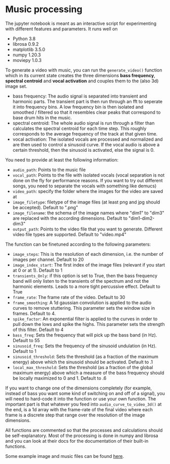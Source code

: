 # Music processing

The jupyter notebook is meant as an interactive script for experimenting with different features and parameters. It runs well on

* Python 3.8
* librosa 0.9.2
* matplotlib 3.5.0
* numpy 1.20.3
* moviepy 1.0.3

To generate a video with music, you can run the `generate_video()` function which in its current state creates the three dimensions __bass frequency__, __spectral centroid__ and __vocal activation__ and couples them to the (also 3d) image set.

* bass frequency: The audio signal is separated into transient and harmonic parts. The transient part is then run through an fft to seperate it into frequency bins. A low frequency bin is then isolated and smoothed / filtered so that it resembles clear peaks that correspond to base drum hits in the music.
* spectral centroid: The whole audio signal is run through a filter than calculates the spectral centroid for each time step. This roughly corresponds to the average frequency of the track at that given time.
* vocal activation: The isolated vocals are processed and normalized and are then used to control a sinusoid curve. If the vocal audio is above a certain threshold, then the sinusoid is activated, else the signal is 0.


You need to provide at least the following information:

* `audio_path`: Points to the music file
* `vocal_path`: Points to the file with isolated vocals (vocal separation is not done on the fly for performance reasons. If you want to try out different songs, you need to separate the vocals with something like demucs)
* `video_path`: specify the folder where the images for the video are saved at
* `image_filetype`: filetype of the image files (at least png and jpg should be accepted). Default to ".png"
* `image_filename`: the schema of the image names where "dim1" to "dim3" are replaced with the according dimensions. Default to "dim1-dim2-dim3"
* `output_path`: Points to the video file that you want to generate. Different video file types are supported. Default to "video.mp4"

The function can be finetuned according to the following parameters:

* `image_steps`: This is the resolution of each dimension, i.e. the number of images per channel. Default to 20
* `image_index_start`: The first index of the image files (relevant if you start at 0 or at 1). Default to 1
* `transients_Only`: if this option is set to True, then the bass frequency band will only listen to the transients of the spectrum and not the harmonic elements. Leads to a more tight percussive effect. Default to True
* `frame_rate`: The frame rate of the video. Default to 30
* `frame_smoothing`: A 1d gaussian convolution is applied to the audio curves to remove stuttering. This parameter sets the window size in frames. Default to 4.
* `spike_factor`: An exponential filter is applied to the curves in order to pull down the lows and spike the highs. This parameter sets the strength of this filter. Default to 4
* `bass_freq`: Sets the frequency that will pick up the bass band (in Hz). Default to 55
* `sinusoid_freq`: Sets the frequency of the sinusoid undulation (in Hz). Default to 1
* `sinusoid_threshold`: Sets the threshold (as a fraction of the maximum energy) above which the sinusoid should be activated. Default to .1
* `local_max_threshold`: Sets the threshold (as a fraction of the global maximum energy) above which a measure of the bass frequency should be locally maximized to 0 and 1. Default to .6


If you want to change one of the dimensions completely (for example, instead of bass you want some kind of switching on and off of a signal), you will need to hard-code it into the function or use your own function. The important part is that whatever you feed into `audio_curve_to_video_3d()` at the end, is a 1d array with the frame-rate of the final video where each frame is a discrete step that range over the resolution of the image dimensions.


All functions are commented so that the processes and calculations should be self-explanatory. Most of the processing is done in numpy and librosa and you can look at their docs for the documentation of their built-in functions.

Some example image and music files can be found [here](https://uni-bielefeld.sciebo.de/s/HLvwgO7BUbMuepL).
